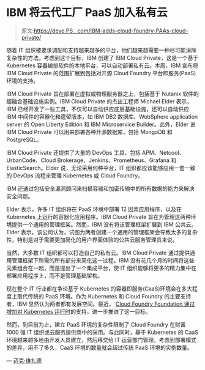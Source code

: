 # IBM 将云代工厂 PaaS 加入私有云

> 原文:[https://devo PS . com/IBM-adds-cloud-foundry-PAAs-cloud-private/](https://devops.com/ibm-adds-cloud-foundry-paas-cloud-private/)

随着 IT 组织被要求调配和支持越来越多的平台，他们越来越需要一种尽可能消除复杂性的方法。考虑到这个目标，IBM 创建了 IBM Cloud Private，这是一个基于 Kubernetes 容器编排软件的本地平台，可以自动部署私有云。本周，IBM 宣布将 IBM Cloud Private 的范围扩展到包括对开源 Cloud Foundry 平台即服务(PaaS)环境的支持。

IBM Cloud Private 旨在部署在虚拟或物理服务器之上，包括基于 Nutanix 软件的超融合基础设施实例。IBM Cloud Private 的杰出工程师 Michael Elder 表示，IBM 已经开发了一些工具，不仅可以自动供应底层基础设施，还可以自动供应 IBM 中间件的容器化和遗留版本，如 IBM DB2 数据库、WebSphere application server 的 Open Liberty Edition 和 IBM Microservice Builder。此外，Elder 说 IBM Cloud Private 可以用来部署各种开源数据库，包括 MongoDB 和 PostgreSQL。

IBM Cloud Private 还提供了大量的 DevOps 工具，包括 APM、Netcool、UrbanCode、Cloud Brokerage、Jenkins、Prometheus、Grafana 和 ElasticSearch。Elder 说，无论采用何种平台，IT 组织都应该能够应用一套一致的 DevOps 流程来管理 Kubernetes 或 Cloud Foundry。

IBM 还通过包括安全漏洞顾问来扫描容器和加密传输中的所有数据的能力来解决安全问题。

Elder 表示，许多 IT 组织将在 PaaS 环境中部署 12 因素应用程序，以及在 Kubernetes 上运行的容器化应用程序。IBM Cloud Private 旨在为管理这两种环境提供一个通用的管理框架。然而，IBM 没有将该管理框架扩展到 IBM 公共云。Elder 表示，该公司认为，试图为两者创建一个通用的管理框架会导致太多的复杂性，特别是对于需要更加简化的用户界面体验的公共云服务管理员来说。

当然，大多数 IT 组织都可以打造自己的私有云。IBM Cloud Private 通过提供通用管理框架下所需的所有部分来简化这一过程。IBM 没有花几个月的时间将这些元素组合在一起，而是提出了一个集成平台，使 IT 组织能够将更多的精力集中在部署应用程序上，而不是管理基础架构。

现在整个 IT 行业都在争论基于 Kubernetes 的容器即服务(CaaS)环境会在多大程度上取代传统的 PaaS 环境。作为 Kubernetes 和 Cloud Foundry 的主要支持者，IBM 显然认为两者都有发展空间。最近， [Cloud Foundry Foundation 通过增加对 Kubernetes 运行时](https://containerjournal.com/2017/10/11/cloud-foundry-embraces-kubernetes-runtime-environment/)的支持，进一步推进了这一目标。

然而，到目前为止，建立 PaaS 环境的复杂性限制了 Cloud Foundry 在财富 1000 强 IT 组织或云服务提供商中的采用。与此同时，基于 Kubernetes 的 CaaS 环境越来越多地由开发人员建立，然后移交给 IT 运营部门管理。考虑到部署模式的差异，用不了多久，CaaS 环境的数量就会超过传统 PaaS 环境的实例数量。

— [迈克·维扎德](https://devops.com/author/mike-vizard/)